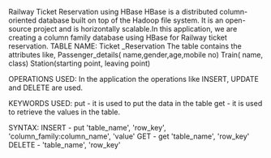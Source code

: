  Railway Ticket Reservation using HBase
     HBase is a distributed column-oriented database built on top of the Hadoop file system. It is an open-source project and is horizontally scalable.In this application, we are creating a column family database using HBase for Railway ticket reservation.
 TABLE NAME: 
           Ticket _Reservation
The table contains the attributes like,
    Passenger_details( name,gender,age,mobile no)
    Train( name, class)
    Station(starting point, leaving point)
 
OPERATIONS USED:
     In the application the operations like INSERT, UPDATE and DELETE are used.

KEYWORDS USED:
     put - it is used to put  the data in the table
     get - it is used to retrieve the values in the table.

SYNTAX:
   INSERT - put 'table_name', 'row_key', 'column_family:column_name', 'value'
   GET - get 'table_name', 'row_key'
   DELETE -  'table_name', 'row_key'

